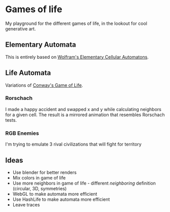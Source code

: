 # Games of life

My playground for the different games of life, in the lookout for cool generative art.

## Elementary Automata

This is entirely based on [Wolfram's Elementary Cellular Automatons](https://mathworld.wolfram.com/ElementaryCellularAutomaton.html).

## Life Automata

Variations of [Conway's Game of Life](https://en.wikipedia.org/wiki/Conway's_Game_of_Life).

### Rorschach

I made a happy accident and swapped x and y while calculating neighbors for a given cell. The result is a mirrored animation that resembles Rorschach tests.

### RGB Enemies

I'm trying to emulate 3 rival civilizations that will fight for territory

## Ideas

- Use blender for better renders
- Mix colors in game of life
- Use more neighbors in game of life - different _neighboring_ definition (circular, 3D, symmetries)
- WebGL to make automata more efficient
- Use HashLife to make automata more efficient
- Leave traces
